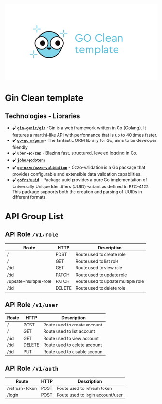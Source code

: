 ![Clean Template](docs/logo.svg)

# Gin Clean template

## Technologies - Libraries

- ✔️ **[`gin-gonic/gin`](https://github.com/gin-gonic/gin)** -Gin is a web framework written in Go (Golang). It features a martini-like API with performance that is up to 40 times faster.
- ✔️ **[`go-gorm/gorm`](https://github.com/go-gorm/gorm)** - The fantastic ORM library for Go, aims to be developer friendly
- ✔️ **[`uber-go/zap`](https://github.com/uber-go/zap)** - Blazing fast, structured, leveled logging in Go.
- ✔️ **[`joho/godotenv`](https://github.com/joho/godotenv)**
- ✔️ **[`go-ozzo/ozzo-validation`](https://github.com/go-ozzo/ozzo-validation)** - Ozzo-validation is a Go package that provides configurable and extensible data validation capabilities.
- ✔️ **[`gofrs/uuid`](https://github.com/gofrs/uuid)** - Package uuid provides a pure Go implementation of Universally Unique Identifiers (UUID) variant as defined in RFC-4122. This package supports both the creation and parsing of UUIDs in different formats.

# API Group List

## API Role `/v1/role`

| Route                 | HTTP   | Description                        |
| --------------------- | ------ | ---------------------------------- |
| /                     | POST   | Route used to create role          |
| /                     | GET    | Route used to list role            |
| /:id                  | GET    | Route used to view role            |
| /:id                  | PATCH  | Route used to update role          |
| /update-multiple-role | PATCH  | Route used to update multiple role |
| /:id                  | DELETE | Route used to delete role          |

## API Role `/v1/user`

| Route | HTTP   | Description                   |
| ----- | ------ | ----------------------------- |
| /     | POST   | Route used to create account  |
| /     | GET    | Route used to list account    |
| /:id  | GET    | Route used to view account    |
| /:id  | DELETE | Route used to delete account  |
| /:id  | PUT    | Route used to disable account |

## API Role `/v1/auth`

| Route          | HTTP | Description                      |
| -------------- | ---- | -------------------------------- |
| /refresh-token | POST | Route used to refresh token      |
| /login         | POST | Route used to login account/user |
